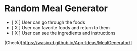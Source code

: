 # Random Meal Generator
- [ X ] User can go through the foods
- [ X ] User can favorite foods and return to them
- [ X ] User can see the ingredients and instructions

(Check)[https://wasixxd.github.io/App-Ideas/MealGenerator/]
